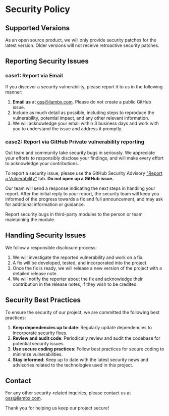 # Security Policy

## Supported Versions

As an open source product, we will only provide security patches for the latest version. Older versions will not receive retroactive security patches.

## Reporting Security Issues

### case1: Report via Email

If you discover a security vulnerability, please report it to us in the following manner:

1. **Email us** at oss@liambx.com. Please do not create a public GitHub issue.
2. Include as much detail as possible, including steps to reproduce the vulnerability, potential impact, and any other relevant information.
3. We will acknowledge your email within 3 business days and work with you to understand the issue and address it promptly.

### case2: Report via GitHub Private vulnerability reporting

Out team and community take security bugs in seriously. We appreciate your efforts to responsibly disclose your findings, and will make every effort to acknowledge your contributions.

To report a security issue, please use the GitHub Security Advisory ["Report a Vulnerability"](https://github.com/liam-hq/liam/security/advisories/new) tab. **Do not open up a GitHub issue.**

Our team will send a response indicating the next steps in handling your report. After the initial reply to your report, the security team will keep you informed of the progress towards a fix and full announcement, and may ask for additional information or guidance.

Report security bugs in third-party modules to the person or team maintaining the module.

## Handling Security Issues

We follow a responsible disclosure process:

1. We will investigate the reported vulnerability and work on a fix.
2. A fix will be developed, tested, and incorporated into the project.
3. Once the fix is ready, we will release a new version of the project with a detailed release note.
4. We will notify the reporter about the fix and acknowledge their contribution in the release notes, if they wish to be credited.

## Security Best Practices

To ensure the security of our project, we are committed the following best practices:

1. **Keep dependencies up to date**: Regularly update dependencies to incorporate security fixes.
2. **Review and audit code**: Periodically review and audit the codebase for potential security issues.
3. **Use secure coding practices**: Follow best practices for secure coding to minimize vulnerabilities.
4. **Stay informed**: Keep up to date with the latest security news and advisories related to the technologies used in this project.

## Contact

For any other security-related inquiries, please contact us at oss@liambx.com.

Thank you for helping us keep our project secure!
